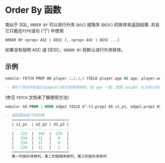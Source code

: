 # Order By 函数

类似于 SQL, `ORDER BY` 可以进行升序 (`ASC`) 或降序 (`DESC`) 的排序来返回结果.
并且它只能在`PIPE`语句 ("|") 中使用

```plain
ORDER BY <prop> ASC | DESC [, <prop> ASC | DESC ...] 
```

如果没有指明 ASC 或 DESC，`ORDER BY` 将默认进行升序排序。 

## 示例

```SQL
nebula> FETCH PROP ON player 1,2,3,4 YIELD player.age AS age, player.weight AS weight | ORDER BY $-.age, $-.weight DESC  

-- 取4个顶点并将他们以age从小到大的顺序排列，如 age 一致，则按 weight 从大到小的顺序排列。
```

(参见 `FETCH` 文档来了解使用方法)

```SQL
nebula> GO FROM 1 OVER edge2 YIELD $^.t1.prop1 AS s1_p1, edge2.prop2 AS e2_p2, $$.t3.prop3 AS d3_p3 | ORDER BY s1_p1 ASC, e2_p2 DESC, d3_p3 ASC

-- 返回类似如下的列表
   ==========================
   | s1_p1  | e2_p2 | d3_p3 |
   --------------------------
   |   123  |  345  |  234  |
   |   234  |  32   |   0   |
   |   234  |  31   |   0   |
   |   234  |  31   |   1   |
   ==========================
   第一列按升序排列，第二列按降序排列，第三列按升序排列
```
